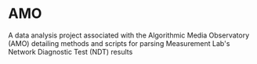 # AMO
A data analysis project associated with the Algorithmic Media Observatory (AMO) detailing methods and scripts for parsing Measurement Lab's Network Diagnostic Test (NDT) results
